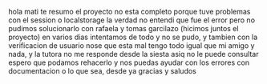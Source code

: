 hola mati te resumo el proyecto no esta completo porque tuve problemas con el session o localstorage la verdad no entendi que fue el error pero no pudimos solucionarlo con rafaela y tomas garcilazo (hicimos juntos el proyecto) en varios dias intentamos de todo y no se pudo, y tambien con la verificacion de usuario nose que esta mal tengo todo igual que mi amigo y nada, y la tutora no me responde desde la siesta asiq no le puede consultar espero que podamos rehacerlo y nos puedas ayudar con los errores con documentacion o lo que sea, desde ya gracias y saludos 